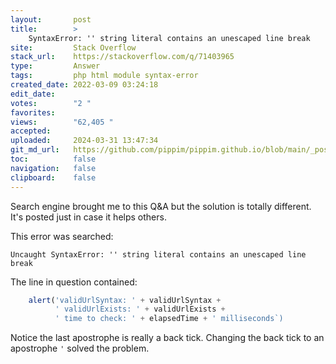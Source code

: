 ```yaml
---
layout:       post
title:        >
    SyntaxError: '' string literal contains an unescaped line break
site:         Stack Overflow
stack_url:    https://stackoverflow.com/q/71403965
type:         Answer
tags:         php html module syntax-error
created_date: 2022-03-09 03:24:18
edit_date:    
votes:        "2 "
favorites:    
views:        "62,405 "
accepted:     
uploaded:     2024-03-31 13:47:34
git_md_url:   https://github.com/pippim/pippim.github.io/blob/main/_posts/2022/2022-03-09-SyntaxError_-__-string-literal-contains-an-unescaped-line-break.md
toc:          false
navigation:   false
clipboard:    false
---
```


Search engine brought me to this Q&A but the solution is totally different. It's posted just in case it helps others.

This error was searched:

``` terminal
Uncaught SyntaxError: '' string literal contains an unescaped line break
```

The line in question contained:

``` javascript
    alert('validUrlSyntax: ' + validUrlSyntax +
          ' validUrlExists: ' + validUrlExists +
          ' time to check: ' + elapsedTime + ' milliseconds`)
```

Notice the last apostrophe is really a back tick. Changing the back tick to an apostrophe `'` solved the problem.


